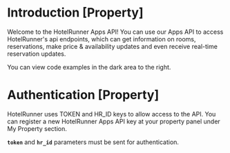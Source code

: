 
# Introduction [Property]

Welcome to the HotelRunner Apps API! You can use our Apps API to access HotelRunner's api endpoints,
which can get information on rooms, reservations, make price & availability updates and even receive real-time reservation updates.

You can view code examples in the dark area to the right.

# Authentication [Property]

HotelRunner uses TOKEN and HR_ID keys to allow access to the API. You can register a new HotelRunner Apps API key at your property panel under My Property section.

<aside class="notice">
<b><code>token</code></b> and <b><code>hr_id</code></b> parameters must be sent for authentication.
</aside>
